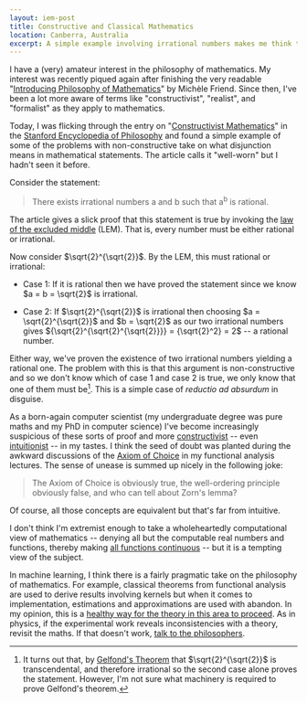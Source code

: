 ```yaml
--- 
layout: iem-post
title: Constructive and Classical Mathematics
location: Canberra, Australia
excerpt: A simple example involving irrational numbers makes me think that constructive mathematics has something going for it.
---
```


I have a (very) amateur interest in the philosophy of mathematics. My interest was recently piqued again after finishing the very readable "[Introducing Philosophy of Mathematics][ipom]" by Michèle Friend. Since then, I've been a lot more aware of terms like "constructivist", "realist", and "formalist" as they apply to mathematics.

Today, I was flicking through the entry on "[Constructivist Mathematics][cm]" in the [Stanford Encyclopedia of Philosophy][seop] and found a simple example of some of the problems with non-constructive take on what disjunction means in mathematical statements. The article calls it "well-worn" but I hadn't seen it before.

Consider the statement:

> There exists irrational numbers a and b such that a<sup>b</sup> is rational.

The article gives a slick proof that this statement is true by invoking the [law of the excluded middle][lem] (LEM). That is, every number must be either rational or irrational. 

Now consider $\sqrt{2}^{\sqrt{2}}$.  By the LEM, this must rational or irrational:

  * Case 1: If it is rational then we have proved the statement since we know $a = b = \sqrt{2}$ is irrational. 

  * Case 2: If $\sqrt{2}^{\sqrt{2}}$ is irrational then choosing $a = \sqrt{2}^{\sqrt{2}}$ and $b = \sqrt{2}$ as our two irrational numbers gives ${\sqrt{2}^{\sqrt{2}^{\sqrt{2}}}} = {\sqrt{2}^2} = 2$ -- a rational number. 

Either way, we've proven the existence of two irrational numbers yielding a rational one.
The problem with this is that this argument is non-constructive and so we don't know which of case 1 and case 2 is true, we only know that one of them must be[^1]. This is a simple case of <i>reductio ad absurdum</i> in disguise.

As a born-again computer scientist (my undergraduate degree was pure maths and my PhD in computer science) I've become increasingly suspicious of these sorts of proof and more [constructivist][] -- even [intuitionist][] -- in my tastes. I think the seed of doubt was planted during the awkward discussions of the [Axiom of Choice][] in my functional analysis lectures. The sense of unease is summed up nicely in the following joke:

> The Axiom of Choice is obviously true, the well-ordering principle obviously false, 
> and who can tell about Zorn's lemma?

Of course, all those concepts are equivalent but that's far from intuitive.

I don't think I'm extremist enough to take a wholeheartedly computational view of mathematics -- denying all but the computable real numbers and functions, thereby making [all functions continuous][] -- but it is a tempting view of the subject.

In machine learning, I think there is a fairly pragmatic take on the philosophy of mathematics. For example, classical theorems from functional analysis are used to derive results involving kernels but when it comes to implementation, estimations and approximations are used with abandon. In my opinion, this is a [healthy way for the theory in this area to proceed][lemire]. As in physics, if the experimental work reveals inconsistencies with a theory, revisit the maths. If that doesn't work, [talk to the philosophers][dim].

[ipom]: http://www.librarything.com/work/3362656/book/17581191
[cm]: http://plato.stanford.edu/entries/mathematics-constructive/
[seop]: http://plato.stanford.edu/
[lem]: http://en.wikipedia.org/wiki/Law_of_the_excluded_middle
[intuitionist]: http://en.wikipedia.org/wiki/Intuitionism
[constructivist]: http://en.wikipedia.org/wiki/Constructivism_%28mathematics%29
[axiom of choice]: http://en.wikipedia.org/wiki/Axiom_of_choice
[all functions continuous]: http://math.andrej.com/2006/03/27/sometimes-all-functions-are-continuous/
[lemire]: http://www.daniel-lemire.com/blog/archives/2008/06/05/why-pure-theory-is-wasteful/
[dim]: http://diveintomark.org/archives/2008/06/11/purity

[^1]: It turns out that, by [Gelfond's Theorem](http://en.wikipedia.org/wiki/Gelfond's_theorem) that $\sqrt{2}^{\sqrt{2}}$ is transcendental, and therefore irrational so the second case alone proves the statement. However, I'm not sure what machinery is required to prove Gelfond's theorem.

